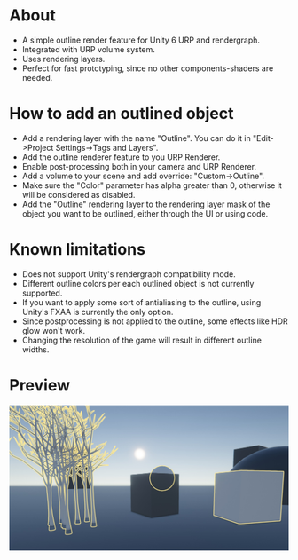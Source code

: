 # About

* A simple outline render feature for Unity 6 URP and rendergraph.
* Integrated with URP volume system.
* Uses rendering layers.
* Perfect for fast prototyping, since no other components-shaders are needed.

# How to add an outlined object

* Add a rendering layer with the name "Outline". You can do it in "Edit->Project Settings->Tags and Layers".
* Add the outline renderer feature to you URP Renderer.
* Enable post-processing both in your camera and URP Renderer.
* Add a volume to your scene and add override: "Custom->Outline".
* Make sure the "Color" parameter has alpha greater than 0, otherwise it will be considered as disabled.
* Add the "Outline" rendering layer to the rendering layer mask of the object you want to be outlined, either through the UI or using code.

# Known limitations

* Does not support Unity's rendergraph compatibility mode.
* Different outline colors per each outlined object is not currently supported.
* If you want to apply some sort of antialiasing to the outline, using Unity's FXAA is currently the only option.
* Since postprocessing is not applied to the outline, some effects like HDR glow won't work.
* Changing the resolution of the game will result in different outline widths.

# Preview
![alt-text](https://github.com/CristianQiu/Unity-Packages-Gifs/blob/main/URP-Outline/Teaser.jpg)
